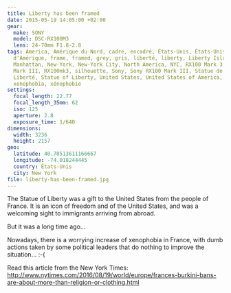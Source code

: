 ```yaml
---
title: Liberty has been framed
date: 2015-05-19 14:05:00 +02:00
gear:
  make: SONY
  model: DSC-RX100M3
  lens: 24-70mm F1.8-2.8
tags: America, Amérique du Nord, cadre, encadré, États-Unis, États-Unis
  d'Amérique, frame, framed, grey, gris, liberté, liberty, Liberty Island,
  Manhattan, New-York, New-York City, North America, NYC, RX100 Mark 3, RX100
  Mark III, RX100mk3, silhouette, Sony, Sony RX100 Mark III, Statue de la
  Liberté, Statue of Liberty, United States, United States of America, USA,
  xenophobia, xénophobie
settings:
  focal_length: 22.77
  focal_length_35mm: 62
  iso: 125
  aperture: 2.8
  exposure_time: 1/640
dimensions:
  width: 3236
  height: 2157
geo:
  latitude: 40.70513611166667
  longitude: -74.018244445
  country: États-Unis
  city: New York
file: liberty-has-been-framed.jpg
---
```


The Statue of Liberty was a gift to the United States from the people of France. It is an icon of freedom and of the United States, and was a welcoming sight to immigrants arriving from abroad.

But it was a long time ago…

Nowadays, there is a worrying increase of xenophobia in France, with dumb actions taken by some political leaders that do nothing to improve the situation… :-(

Read this article from the New York Times: http://www.nytimes.com/2016/08/19/world/europe/frances-burkini-bans-are-about-more-than-religion-or-clothing.html
